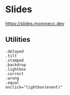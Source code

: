 # Slides
https://slides.monroecc.dev


## Utilities

```
.delayed
.tilt
.stamped
.backdrop
.lightbox
.correct
.wrong
.equal
onclick="lightbox(event)"
```
